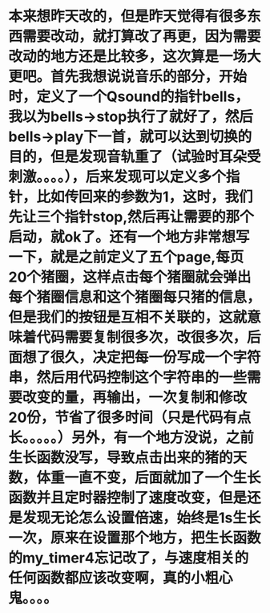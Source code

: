 # 本来想昨天改的，但是昨天觉得有很多东西需要改动，就打算改了再更，因为需要改动的地方还是比较多，这次算是一场大更吧。首先我想说说音乐的部分，开始时，定义了一个Qsound的指针bells，我以为bells->stop执行了就好了，然后bells->play下一首，就可以达到切换的目的，但是发现音轨重了（试验时耳朵受刺激。。。。），后来发现可以定义多个指针，比如传回来的参数为1，这时，我们先让三个指针stop,然后再让需要的那个启动，就ok了。还有一个地方非常想写一下，就是之前定义了五个page,每页20个猪圈，这样点击每个猪圈就会弹出每个猪圈信息和这个猪圈每只猪的信息，但是我们的按钮是互相不关联的，这就意味着代码需要复制很多次，改很多次，后面想了很久，决定把每一份写成一个字符串，然后用代码控制这个字符串的一些需要改变的量，再输出，一次复制和修改20份，节省了很多时间（只是代码有点长。。。。。）另外，有一个地方没说，之前生长函数没写，导致点击出来的猪的天数，体重一直不变，后面就加了一个生长函数并且定时器控制了速度改变，但是还是发现无论怎么设置倍速，始终是1s生长一次，原来在设置那个地方，把生长函数的my_timer4忘记改了，与速度相关的任何函数都应该改变啊，真的小粗心鬼。。。。
